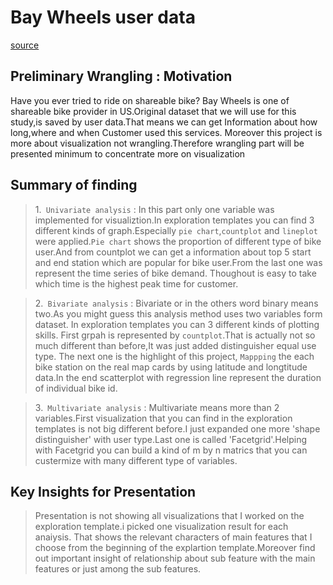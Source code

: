 # Bay Wheels user data
[source](https://www.lyft.com/bikes/bay-wheels/system-data)

## Preliminary Wrangling : Motivation 

Have you ever tried to ride on shareable bike? Bay Wheels is one of shareable bike provider in US.Original dataset that we will use for this study,is saved by user data.That means we can get Information about how long,where and when Customer used this services. Moreover this project is more about visualization not wrangling.Therefore wrangling part will be presented minimum to concentrate more on visualization 

## Summary of finding

> 1.` Univariate analysis` : In this part only one variable was implemented for visualiztion.In exploration templates you can find 3 different kinds of graph.Especially `pie chart`,`countplot` and `lineplot` were applied.`Pie chart` shows the proportion of different type of bike user.And from countplot we can get a information about top 5 start and end station which are popular for bike user.From the last one was represent the time series of bike demand. Thoughout is easy to take which time is the highest peak time for customer.

> 2.` Bivariate analysis` : Bivariate or in the others word binary means two.As you might guess this analysis method uses two variables form dataset. In exploration templates you can 3 different kinds of plotting skills. First grpah is represented by `countplot`.That is actually not so much different than before,It was just added distinguisher equal use type. The next one is the highlight of this project, `Mappping` the each bike station on the real map cards by using latitude and longtitude data.In the end scatterplot with regression line represent the duration of individual bike id. 

> 3.` Multivariate analysis` : Multivariate means more than 2 variables.First visualization that you can find in the exploration templates is not big different before.I just expanded one more 'shape distinguisher' with user type.Last one is called 'Facetgrid'.Helping with Facetgrid you can build a kind of m by n matrics that you can custermize with many different type of variables.  

## Key Insights for Presentation

> Presentation is not showing all visualizations that I worked on the exploration template.i picked one visualization result for each anaiysis. That shows the relevant characters of main features that I choose from the beginning of the explartion template.Moreover find out important insight of relationship about sub feature with the main features or just among the sub features.    
